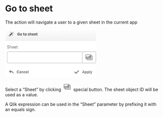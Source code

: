 # Go to sheet

The action will navigate a user to a given sheet in the current app

![](../.gitbook/assets/image%20%286%29.png)

Select a “Sheet” by clicking ![](../.gitbook/assets/image%20%2843%29.png) special button. The sheet object ID will be used as a value.

A Qlik expression can be used in the “Sheet” parameter by prefixing it with an equals sign.

